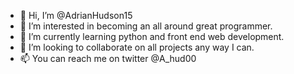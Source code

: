 - 👋 Hi, I’m @AdrianHudson15
- 👀 I’m interested in becoming an all around great programmer.
- 🌱 I’m currently learning python and front end web development.
- 💞️ I’m looking to collaborate on all projects any way I can.
- 📫 You can reach me on twitter @A_hud00

<!---
AdrianHudson15/AdrianHudson15 is a ✨ special ✨ repository because its `README.md` (this file) appears on your GitHub profile.
You can click the Preview link to take a look at your changes.
--->
